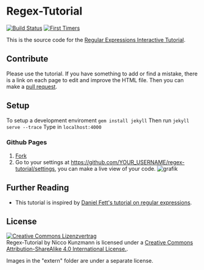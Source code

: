 Regex-Tutorial
==============

[![Build Status](https://travis-ci.org/CoderDojoPotsdam/regex-tutorial.svg?branch=master)](https://travis-ci.org/CoderDojoPotsdam/regex-tutorial)
[![First Timers](https://firsttimers.quelltext.eu/repository/coderdojopotsdam/regex-tutorial.svg)](https://firsttimers.quelltext.eu/repository/coderdojopotsdam/regex-tutorial.html)

This is the source code for the [Regular Expressions Interactive Tutorial][site].

Contribute
---------

Please use the tutorial.
If you have something to add or find a mistake, there is a link on each page to edit and improve the HTML file.
Then you can make a [pull request][pr].

Setup
-----

To setup a development enviroment `gem install jekyll` 
Then run `jekyll serve --trace` 
Type in `localhost:4000` 

### Github Pages
1. [Fork](https://github.com/CoderDojoPotsdam/regex-tutorial/fork)
2. Go to your settings at https://github.com/YOUR_USERNAME/regex-tutorial/settings, you can make a live view of your code.
   ![grafik](https://cloud.githubusercontent.com/assets/564768/25693552/351efdcc-30aa-11e7-87a6-56ad0c3b99c7.png)

Further Reading
------------------------
- This tutorial is inspired by [Daniel Fett's tutorial on regular expressions][fett1].

License
------

<a rel="license" href="http://creativecommons.org/licenses/by-sa/4.0/"><img alt="Creative Commons Lizenzvertrag" style="border-width:0" src="assets/cc-by-sa.png" /></a><br />
<span xmlns:dct="http://purl.org/dc/terms/" href="http://purl.org/dc/dcmitype/InteractiveResource" property="dct:title" rel="dct:type">Regex-Tutorial</span> by <span xmlns:cc="http://creativecommons.org/ns#" property="cc:attributionName">Nicco Kunzmann</span>  is licensed under a <a rel="license" href="http://creativecommons.org/licenses/by-sa/4.0/">Creative Commons Attribution-ShareAlike 4.0 International License.</a>.


Images in the "extern" folder are under a separate license.


[site]: https://coderdojopotsdam.github.io/regex-tutorial
[fett1]: https://www.danielfett.de/de/tutorials/tutorial-regulare-ausdrucke/
[pr]: https://github.com/CoderDojoPotsdam/regex-tutorial/compare
